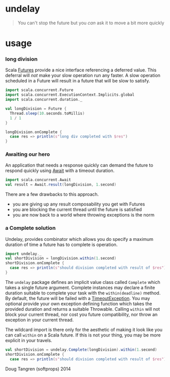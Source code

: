 # undelay

> You can't stop the future but you _can_ ask it to move a bit more quickly

# usage

### long division

Scala [Futures](http://www.scala-lang.org/api/current/index.html#scala.concurrent.Future) provide a nice interface referencing
a deferred value. This deferral will _not_ make your slow operation run any faster. A slow operation scheduled in a Future will result in a future
that will be slow to satisfy.

```scala
import scala.concurrent.Future
import scala.concurrent.ExecutionContext.Implicits.global
import scala.concurrent.duration._

val longDivision = Future {
  Thread.sleep(10.seconds.toMillis)
  1 / 1
}

longDivision.onComplete {
  case res => println(s"long div completed with $res")
}
```

### Awaiting our hero

An application that needs a response quickly can demand the future to respond quickly using [Await](http://www.scala-lang.org/api/current/index.html#scala.concurrent.Await$) with a timeout duration.

```scala
import scala.concurrent.Await
val result = Await.result(longDivision, 1.second)
```

There are a few drawbacks to this approach.

- you are giving up any result composability you get with Futures
- you are blocking the current thread until the future is satisfied
- you are now back to a world where throwing exceptions is the norm

### a Complete solution

Undelay, provides combinator which allows you do specify a maximum duration of time a future has to complete is operation.

```scala
import undelay._
val shortDivision = longDivision.within(1.second)
shortDivision.onComplete {
  case res => println(s"should division completed with result of $res")
}
```

The `undelay` package defines an implicit value class called `Complete` which takes a single future argument. Complete instances may declare
a finite duration suitable to complete your task with the `within(deadline)` method. By default, the future will be failed with a [TimeoutException](http://docs.oracle.com/javase/7/docs/api/java/util/concurrent/TimeoutException.html). You may optional provide your own exception defining function which takes the provided duration and returns a suitable Throwable. Calling `within` will not block your current thread, nor cost you future compatibility, nor throw an exception in your current thread.

The wildcard import is there only for the aesthetic of making it look like you can call `within` on a Scala future. If this is not your thing, you may
be more explicit in your travels.

```scala
val shortDivision = undelay.Complete(longDivision).within(1.second)
shortDivision.onComplete {
  case res => println(s"should division completed with result of $res")
```


Doug Tangren (softprops) 2014
